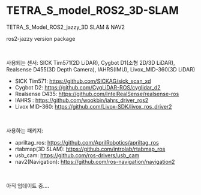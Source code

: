 # TETRA_S_model_ROS2_3D-SLAM
TETRA_S_Model_ROS2_jazzy_3D SLAM &amp; NAV2

ros2-jazzy version package

<br />

사용되는 센서:
   SICK Tim571(2D LiDAR), Cygbot D1(소형 2D/3D LiDAR), Realsense D455(3D Depth Camera), IAHRS(IMU), Livox_MID-360(3D LiDAR)

- SICK Tim571: https://github.com/SICKAG/sick_scan_xd
- Cygbot D2: https://github.com/CygLiDAR-ROS/cyglidar_d2
- Realsense D435: https://github.com/IntelRealSense/realsense-ros
- IAHRS : https://github.com/wookbin/iahrs_driver_ros2
- Livox MID-360: https://github.com/Livox-SDK/livox_ros_driver2

<br />

사용하는 패키지:
- apriltag_ros: https://github.com/AprilRobotics/apriltag_ros
- rtabmap(3D SLAM): https://github.com/introlab/rtabmap_ros
- usb_cam: https://github.com/ros-drivers/usb_cam
- nav2(Navigation): https://github.com/ros-navigation/navigation2 
  
<br />



아직 업데이트 중....
